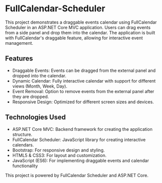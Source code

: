 # FullCalendar-Scheduler
This project demonstrates a draggable events calendar using FullCalendar Scheduler in an ASP.NET Core MVC application. Users can drag events from a side panel and drop them into the calendar. The application is built with FullCalendar's draggable feature, allowing for interactive event management.

## Features
  - Draggable Events: Events can be dragged from the external panel and dropped into the calendar.
  - Dynamic Calendar: Fully interactive calendar with support for different views (Month, Week, Day).
  - Event Removal: Option to remove events from the external panel after they are dropped.
  - Responsive Design: Optimized for different screen sizes and devices.
    
## Technologies Used
  - ASP.NET Core MVC: Backend framework for creating the application structure.
  - FullCalendar Scheduler: JavaScript library for creating interactive calendars.
  - Bootstrap: For responsive design and styling.
  - HTML5 & CSS3: For layout and customization.
  - JavaScript (ES6): For implementing draggable events and calendar functionality


This project is powered by FullCalendar Scheduler and ASP.NET Core.
